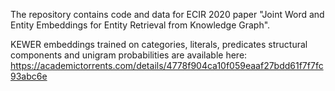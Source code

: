 The repository contains code and data for ECIR 2020 paper "Joint Word and Entity Embeddings for Entity Retrieval from Knowledge Graph".

KEWER embeddings trained on categories, literals, predicates structural components and unigram probabilities are available here: https://academictorrents.com/details/4778f904ca10f059eaaf27bdd61f7f7fc93abc6e

